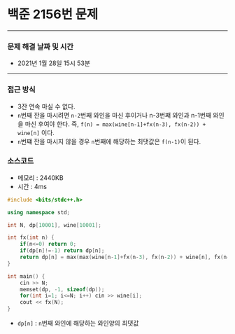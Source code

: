 
# 백준 2156번 문제

---

### 문제 해결 날짜 및 시간

- 2021년 1월 28일 15시 53분

---

### 접근 방식
- 3잔 연속 마실 수 없다.
- `n`번째 잔을 마시려면 `n-2`번째 와인을 마신 후이거나 n-3번쨰 와인과 n-1번째 와인을 마신 후여야 한다. 즉, `f(n) = max(wine[n-1]+fx(n-3), fx(n-2)) + wine[n]` 이다.
- `n`번쨰 잔을 마시지 않을 경우 `n`번째에 해당하는 최댓값은 `f(n-1)`이 된다.

### 소스코드
- 메모리 : 2440KB
- 시간 : 4ms
```c++
#include <bits/stdc++.h>

using namespace std;

int N, dp[10001], wine[10001];

int fx(int n) {
    if(n<=0) return 0;
    if(dp[n]!=-1) return dp[n];
    return dp[n] = max(max(wine[n-1]+fx(n-3), fx(n-2)) + wine[n], fx(n-1));
}

int main() {
    cin >> N;
    memset(dp, -1, sizeof(dp));
    for(int i=1; i<=N; i++) cin >> wine[i];
    cout << fx(N);
}
```
- `dp[n]` : `n`번째 와인에 해당하는 와인양의 최댓값